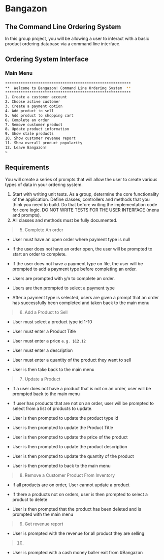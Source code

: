 
# Bangazon

## The Command Line Ordering System

In this group project, you will be allowing a user to interact with a basic product ordering database via a command line interface.

## Ordering System Interface

### Main Menu

```bash
*********************************************************
**  Welcome to Bangazon! Command Line Ordering System  **
*********************************************************
1. Create a customer account
2. Choose active customer
3. Create a payment option
4. Add product to sell
5. Add product to shopping cart
6. Complete an order
7. Remove customer product
8. Update product information
9. Show stale products
10. Show customer revenue report
11. Show overall product popularity
12. Leave Bangazon!
>
```

## Requirements

You will create a series of prompts that will allow the user to create various types of data in your ordering system.

1. Start with writing unit tests. As a group, determine the core functionality of the application. Define classes, controllers and methods that you think you need to build. Do that before writing the implementation code for core logic. DO NOT WRITE TESTS FOR THE USER INTERFACE (menu and prompts).
1. All classes and methods must be fully documented.

>5. Complete An order
* User must have an open order where payment type is null

* If the user does not have an order open, the user will be prompted to start an order to complete.

* If the user does not have a payment type on file, the user will be prompted to add a payment type before completing an order.

* Users are prompted with y/n to complete an order.

* Users are then prompted to select a payment type

* After a payment type is selected, users are given a prompt that an order has successfully been completed and taken back to the main menu

>6. Add a Product to Sell

* User must select a product type id 1-10

* User must enter a Product Title

* User must enter a price   `e.g. $12.12`

* User must enter a description

* User must enter a quantity of the product they want to sell

* User is then take back to the main menu

>7. Update a Product
* If a user does not have a product that is not on an order, user will be prompted back to the main menu

* If user has products that are not on an order, user will be prompted to select from a list of products to update.

* User is then prompted to update the product type id

* User is then prompted to update the Product Title

* User is then prompted to update the price of the product

* User is then prompted to update the product description

* User is then prompted to update the quantity of the product

* User is then prompted to back to the main menu

>8. Remove a Customer Product From Inventory

* If all products are on order, User cannot update a product

* If there a products not on orders, user is then prompted to select a product to delete

* User is then prompted that the product has been deleted and is prompted with the main menu

>9. Get revenue report

* User is prompted with the revenue for all product they are selling

>10. 
* User is prompted with a cash money baller exit from #Bangazon
